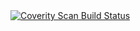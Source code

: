 <a href="https://scan.coverity.com/projects/luizkun-test_conversity">
  <img alt="Coverity Scan Build Status"
       src="https://scan.coverity.com/projects/18784/badge.svg"/>
</a>
